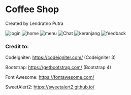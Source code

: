 # Coffee Shop

Created by Lendratno Putra

![login](https://user-images.githubusercontent.com/20883158/178105774-3ae05a52-a267-49e8-804c-049c205ce00a.png)
![home](https://user-images.githubusercontent.com/20883158/178105778-5cc109bd-4364-4e07-8c5f-97805aeaadbe.png)
![menu](https://user-images.githubusercontent.com/20883158/178105787-fb1ea199-ccd1-4b16-a97d-7e0800348373.png)
![Chat](https://user-images.githubusercontent.com/20883158/178105802-da3a7566-6825-4b22-be3d-7fa576114acc.png)
![keranjang](https://user-images.githubusercontent.com/20883158/178105810-4f39cb2f-b70b-4297-862a-b5c84f21962f.png)
![feedback](https://user-images.githubusercontent.com/20883158/178105815-af50b8f9-9681-44e8-a9fb-65866f561be7.png)



### Credit to:

CodeIgniter: https://codeigniter.com/ (Codeigniter 3)

Bootstrap: https://getbootstrap.com/ (Bootstrap 4)

Font Awesome: https://fontawesome.com/

SweetAlert2: https://sweetalert2.github.io/
